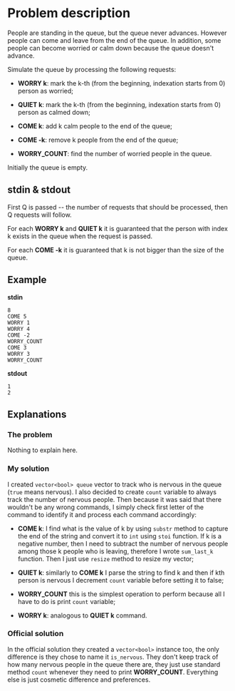 # Problem description

People are standing in the queue, but the queue never advances. However people can come and leave from the end of the queue. In addition, 
some people can become worried or calm down because the queue doesn't advance.

Simulate the queue by processing the following requests:

- **WORRY k**: mark the k-th (from the beginning, indexation starts from 0) person as worried;

- **QUIET k**: mark the k-th (from the beginning, indexation starts from 0) person as calmed down;

- **COME k**: add k calm people to the end of the queue;

- **COME -k**: remove k people from the end of the queue;

- **WORRY_COUNT**: find the number of worried people in the queue.

Initially the queue is empty.

## stdin & stdout

First Q is passed -- the number of requests that should be processed, then Q requests will follow.

For each **WORRY k** and **QUIET k** it is guaranteed that the person with index k exists in the queue when the request is passed.

For each **COME -k** it is guaranteed that k is not bigger than the size of the queue.

## Example

**stdin**
```
8
COME 5
WORRY 1
WORRY 4
COME -2
WORRY_COUNT
COME 3
WORRY 3
WORRY_COUNT
```

**stdout**
```
1
2
```

## Explanations

### The problem

Nothing to explain here.

### My solution

I created `vector<bool> queue` vector to track who is nervous in the queue (`true` means nervous). I also decided to create `count` 
variable to always track the number of nervous people. Then because it was said that there wouldn't be any wrong commands, 
I simply check first letter of the command to identify it and process each command accordingly:

- **COME k**: I find what is the value of k by using `substr` method to capture the end of the string and convert it to `int` using 
`stoi` function. If k is a negative number, then I need to subtract the number of nervous people among those k people who is leaving,
therefore I wrote `sum_last_k` function. Then I just use `resize` method to resize my vector;

- **QUIET k**: similarly to **COME k** I parse the string to find k and then if kth person is nervous I decrement `count` variable 
before setting it to false;

- **WORRY_COUNT** this is the simplest operation to perform because all I have to do is print `count` variable;

- **WORRY k**: analogous to **QUIET k** command.

### Official solution

In the official solution they created a `vector<bool>` instance too, the only difference is they chose to name it `is_nervous`. They 
don't keep track of how many nervous people in the queue there are, they just use standard method `count` whenever they need to print 
**WORRY_COUNT**. Everything else is just cosmetic difference and preferences.
